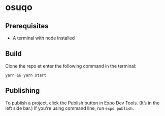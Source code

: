 # osuqo

## Prerequisites

- A terminal with node installed

## Build

Clone the repo et enter the following command in the terminal:
```
yarn && yarn start
```

## Publishing

To publish a project, click the Publish button in Expo Dev Tools. (It’s in the left side bar.) If you're using command line, run `expo publish`.
